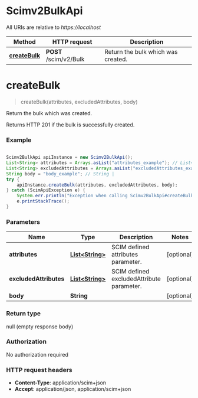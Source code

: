 # Scimv2BulkApi

All URIs are relative to *https://localhost*

Method | HTTP request | Description
------------- | ------------- | -------------
[**createBulk**](Scimv2BulkApi.md#createBulk) | **POST** /scim/v2/Bulk | Return the bulk which was created.


<a name="createBulk"></a>
# **createBulk**
> createBulk(attributes, excludedAttributes, body)

Return the bulk which was created.

Returns HTTP 201 if the bulk is successfully created.

### Example
```java

Scimv2BulkApi apiInstance = new Scimv2BulkApi();
List<String> attributes = Arrays.asList("attributes_example"); // List<String> | SCIM defined attributes parameter.
List<String> excludedAttributes = Arrays.asList("excludedAttributes_example"); // List<String> | SCIM defined excludedAttribute parameter.
String body = "body_example"; // String | 
try {
    apiInstance.createBulk(attributes, excludedAttributes, body);
} catch (ScimApiException e) {
    System.err.println("Exception when calling Scimv2BulkApi#createBulk");
    e.printStackTrace();
}
```

### Parameters

Name | Type | Description  | Notes
------------- | ------------- | ------------- | -------------
 **attributes** | [**List&lt;String&gt;**](String.md)| SCIM defined attributes parameter. | [optional]
 **excludedAttributes** | [**List&lt;String&gt;**](String.md)| SCIM defined excludedAttribute parameter. | [optional]
 **body** | **String**|  | [optional]

### Return type

null (empty response body)

### Authorization

No authorization required

### HTTP request headers

 - **Content-Type**: application/scim+json
 - **Accept**: application/json, application/scim+json

